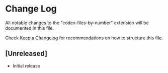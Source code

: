 # Change Log

All notable changes to the "codex-files-by-number" extension will be documented in this file.

Check [Keep a Changelog](http://keepachangelog.com/) for recommendations on how to structure this file.

## [Unreleased]

- Initial release